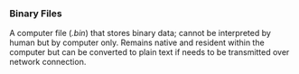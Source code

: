 ### Binary Files

A computer file (_.bin_) that stores binary data; cannot be interpreted by human but by computer only. Remains native and resident within the computer but can be converted to plain text if needs to be transmitted over network connection.
